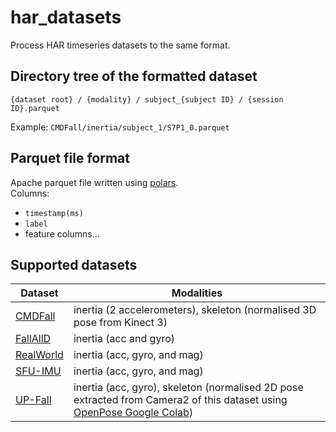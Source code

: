 # har_datasets

Process HAR timeseries datasets to the same format.

## Directory tree of the formatted dataset

`{dataset root} / {modality} / subject_{subject ID} / {session ID}.parquet`

Example: `CMDFall/inertia/subject_1/S7P1_0.parquet`

## Parquet file format

Apache parquet file written using [polars](https://www.pola.rs/).<br/>
Columns:

- `timestamp(ms)`
- `label`
- feature columns...

## Supported datasets

| Dataset                                                                                                                  | Modalities                                                                                                                                                                                                                                                                                                                 |
|--------------------------------------------------------------------------------------------------------------------------|----------------------------------------------------------------------------------------------------------------------------------------------------------------------------------------------------------------------------------------------------------------------------------------------------------------------------|
| [CMDFall](http://mica.edu.vn:8000/KinectData/public/)                                                                    | inertia (2 accelerometers), skeleton (normalised 3D pose from Kinect 3)                                                                                                                                                                                                                                                    |
| [FallAllD](https://ieee-dataport.org/open-access/fallalld-comprehensive-dataset-human-falls-and-activities-daily-living) | inertia (acc and gyro)                                                                                                                                                                                                                                                                                                     |
| [RealWorld](https://www.uni-mannheim.de/dws/research/projects/activity-recognition/dataset/dataset-realworld/)           | inertia (acc, gyro, and mag)                                                                                                                                                                                                                                                                                               |
| [SFU-IMU](https://www.frdr-dfdr.ca/repo/dataset/6998d4cd-bd13-4776-ae60-6d80221e0365)                                    | inertia (acc, gyro, and mag)                                                                                                                                                                                                                                                                                               |
| [UP-Fall](https://sites.google.com/up.edu.mx/har-up/)                                                                    | inertia (acc, gyro), skeleton (normalised 2D pose extracted from Camera2 of this dataset using [OpenPose Google Colab](https://github.com/CMU-Perceptual-Computing-Lab/openpose/blob/master/doc/installation/0_index.md#compiling-and-running-openpose-from-source-on-ros-docker-and-google-colab---community-based-work)) |
